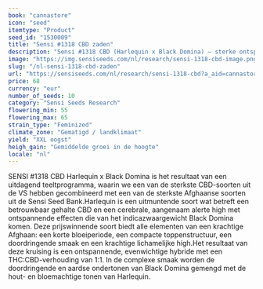 ```yaml
---
book: "cannastore"
icon: "seed"
itemtype: "Product"
seed_id: "1530009"
title: "Sensi #1318 CBD zaden"
description: "Sensi #1318 CBD (Harlequin x Black Domina) – sterke ontspanning met een betrouwbaar hoog CBD-gehalte uit meerdere kweeklijnen. Koop Sensi #1318 zaden hier."
image: "https://img.sensiseeds.com/nl/research/sensi-1318-cbd-image.png"
slug: "/nl-sensi-1318-cbd-zaden"
url: "https://sensiseeds.com/nl/research/sensi-1318-cbd?a_aid=cannastore"
price: 68
currency: "eur"
number_of_seeds: 10
category: "Sensi Seeds Research"
flowering_min: 55
flowering_max: 65
strain_type: "Feminized"
climate_zone: "Gematigd / landklimaat"
yield: "XXL oogst"
heigh_gain: "Gemiddelde groei in de hoogte"
locale: "nl"
---
```

SENSI #1318 CBD Harlequin x Black Domina is het resultaat van een uitdagend teeltprogramma, waarin we een van de sterkste CBD-soorten uit de VS hebben gecombineerd met een van de sterkste Afghaanse soorten uit de Sensi Seed Bank.Harlequin is een uitmuntende soort wat betreft een betrouwbaar gehalte CBD en een cerebrale, aangenaam alerte high met ontspannende effecten die van het indicazwaargewicht Black Domina komen. Deze prijswinnende soort biedt alle elementen van een krachtige Afghaan: een korte bloeiperiode, een compacte toppenstructuur, een doordringende smaak en een krachtige lichamelijke high.Het resultaat van deze kruising is een ontspannende, evenwichtige hybride met een THC:CBD-verhouding van 1:1. In de complexe smaak worden de doordringende en aardse ondertonen van Black Domina gemengd met de hout- en bloemachtige tonen van Harlequin.
